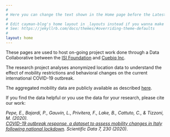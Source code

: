 ```yaml
---
#
# Here you can change the text shown in the Home page before the Latest Posts section.
#
# Edit cayman-blog's home layout in _layouts instead if you wanna make some changes
# See: https://jekyllrb.com/docs/themes/#overriding-theme-defaults
#
layout: home
---
```

These pages are used to host on-going project work done through a Data Collaborative between the [ISI Foundation](https://www.isi.it) and [Cuebiq Inc](https://www.cuebiq.com).

The research project analyses anonymized location data to understand the effect of mobility restrictions and behavioral changes on the current international COVID-19 outbreak.

The aggregated mobility data are publicly available as described [here](https://covid19mm.github.io/data.html).

If you find the data helpful or you use the data for your research, please cite our work:

_Pepe, E., Bajardi, P., Gauvin, L., Privitera, F., Lake, B., Cattuto, C., & Tizzoni, M. (2020).<br/>
[COVID-19 outbreak response, a dataset to assess mobility changes in Italy following national lockdown](https://www.nature.com/articles/s41597-020-00575-2). Scientific Data 7, 230 (2020)_.<br/>
